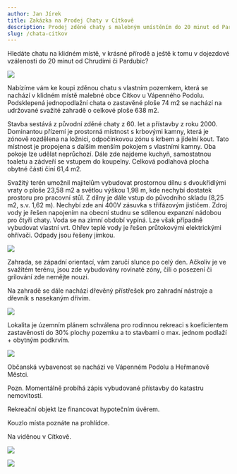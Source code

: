 ```yaml
---
author: Jan Jírek
title: Zakázka na Prodej Chaty v Cítkově
description: Prodej zděné chaty s malebným umístěním do 20 minut od Pardubic či Chrudimy. Kouzelné umístění chaty si rychle našlo své zájemce.
slug: /chata-citkov
---
```


Hledáte chatu na klidném místě, v krásné přírodě a ještě k tomu v dojezdové vzálenosti do 20 minut od Chrudimi či Pardubic?

![](https://res.cloudinary.com/dqjdfi1cx/image/upload/v1753439146/_DSC9214_q2hcis.jpg)

Nabízíme vám ke koupi zděnou chatu s vlastním pozemkem, která se nachází v klidném místě malebné obce Cítkov u Vápenného Podolu. Podsklepená jednopodlažní chata o zastavěné ploše 74 m2 se nachází na udržované svažité zahradě o celkové ploše 638 m2.

Stavba sestává z původní zděné chaty z 60. let a přístavby z roku 2000. Dominantou přízemí je prostorná místnost s krbovými kamny, která je zónově rozdělena na ložnici, odpočinkovou zónu s krbem a jídelní kout. Tato místnost je propojena s dalším menším pokojem s vlastními kamny. Oba pokoje lze udělat neprůchozí. Dále zde najdeme kuchyň, samostatnou toaletu a zádveří se vstupem do koupelny. Celková podlahová plocha obytné části činí 61,4 m2.

Svažitý terén umožnil majitelům vybudovat prostornou dílnu s dvoukřídlými vraty o ploše 23,58 m2 a světlou výškou 1,98 m, kde nechybí dostatek prostoru pro pracovní stůl. Z dílny je dále vstup do původního skladu (8,25 m2, s.v. 1,62 m). Nechybí zde ani 400V zásuvka s třífázovým jističem. Zdroj vody je řešen napojením na obecní studnu se sdílenou expanzní nádobou pro čtyři chaty. Voda se na zimní období vypíná. Lze však případně vybudovat vlastní vrt. Ohřev teplé vody je řešen průtokovými elektrickými ohřívači. Odpady jsou řešeny jímkou.

![](https://res.cloudinary.com/dqjdfi1cx/image/upload/v1753439146/_DSC9254_lcxies.jpg)

Zahrada, se západní orientací, vám zaručí slunce po celý den. Ačkoliv je ve svažitém terénu, jsou zde vybudovány rovinaté zóny, čili o posezení či grilování zde nemějte nouzi.

Na zahradě se dále nachází dřevěný přístřešek pro zahradní nástroje a dřevník s nasekaným dřívím.

![](https://res.cloudinary.com/dqjdfi1cx/image/upload/v1753439147/_DSC9261_ggnirn.jpg)

Lokalita je územním plánem schválena pro rodinnou rekreaci s koeficientem zastavěnosti do 30% plochy pozemku a to stavbami o max. jednom podlaží + obytným podkrvím.

![](https://res.cloudinary.com/dqjdfi1cx/image/upload/v1753439146/_DSC9211_byvv8u.jpg)

Občanská vybavenost se nacházi ve Vápenném Podolu a Heřmanově Městci.

Pozn. Momentálně probíhá zápis vybudované přístavby do katastru nemovitostí.

Rekreační objekt lze financovat hypotečním úvěrem.

Kouzlo místa poznáte na prohlídce. 

Na viděnou v Cítkově.

![](https://res.cloudinary.com/dqjdfi1cx/image/upload/v1753439146/_DSC9206-Edit_xc8fyh.jpg)

![](https://res.cloudinary.com/dqjdfi1cx/image/upload/v1753439146/_DSC9201-Edit_zxpwdu.jpg)
